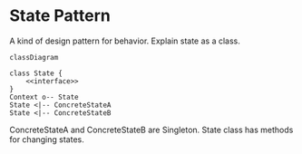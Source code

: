 # State Pattern

A kind of design pattern for behavior. Explain state as a class.

```mermaid
classDiagram

class State {
    <<interface>>
}
Context o-- State
State <|-- ConcreteStateA
State <|-- ConcreteStateB
```

ConcreteStateA and ConcreteStateB are Singleton. State class has methods for
changing states.
